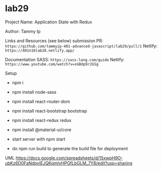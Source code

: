 # lab29

Project Name: Application State with Redux

Author: Tammy Ip

Links and Resources (see below)
submission PR: `https://github.com/tammyip-401-advanced-javascript/lab29/pull/1`
Netlify: `https://401n16lab28.netlify.app/`


Documentation
SASS: `https://sass-lang.com/guide`
Netlify: `https://www.youtube.com/watch?v=sGBdp9r2GSg`


Setup 

+ npm i
+ npm install node-sass
+ npm install react-router-dom
+ npm install react-bootstrap bootstrap
+ npm install react-redux redux
+ npm install @material-ui/core
+ start server with npm start

+ do npm run build to generate the build file for deployment


UML
https://docs.google.com/spreadsheets/d/15xwpH9O-ubKz6D0FaNdpvIEJQKqmIvHPGfLbGLM_7Y8/edit?usp=sharing
